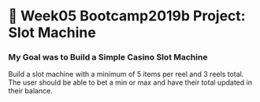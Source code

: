 # 🎰 Week05 Bootcamp2019b Project: Slot Machine

### My Goal was to Build a Simple Casino Slot Machine 

Build a slot machine with a minimum of 5 items per reel and 3 reels total. The user should be able to bet a min or max and have their total updated in their balance.

